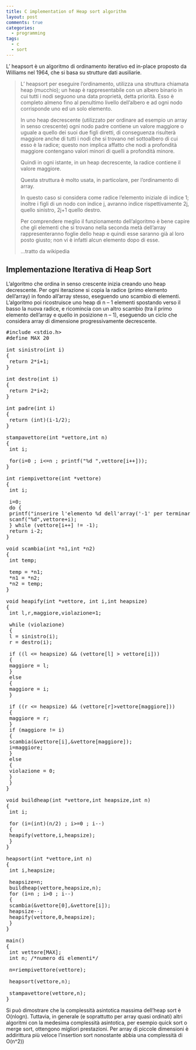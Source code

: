 ```yaml
---
title: C implementation of Heap sort algorithm
layout: post
comments: true
categories:
  - programming
tags:
  - c
  - sort
---
```

L&#8217; heapsort è un algoritmo di ordinamento iterativo ed in-place proposto da Williams nel 1964, che si basa su strutture dati ausiliarie.

> L&#8217; heapsort per eseguire l&#8217;ordinamento, utilizza una struttura chiamata heap (mucchio); un heap è rappresentabile con un albero binario in cui tutti i nodi seguono una data proprietà, detta priorità. Esso è completo almeno fino al penultimo livello dell&#8217;albero e ad ogni nodo corrisponde uno ed un solo elemento.
>
> In uno heap decrescente (utilizzato per ordinare ad esempio un array in senso crescente) ogni nodo padre contiene un valore maggiore o uguale a quello dei suoi due figli diretti, di conseguenza risulterà maggiore anche di tutti i nodi che si trovano nel sottoalbero di cui esso è la radice; questo non implica affatto che nodi a profondità maggiore contengano valori minori di quelli a profondità minore.
>
> Quindi in ogni istante, in un heap decrescente, la radice contiene il valore maggiore.
>
> Questa struttura è molto usata, in particolare, per l&#8217;ordinamento di array.
>
> In questo caso si considera come radice l&#8217;elemento iniziale di indice 1; inoltre i figli di un nodo con indice j, avranno indice rispettivamente 2j, quello sinistro, 2j+1 quello destro.
>
> <!--more-->Per comprendere meglio il funzionamento dell&#8217;algoritmo è bene capire che gli elementi che si trovano nella seconda metà dell&#8217;array rappresenteranno foglie dello heap e quindi esse saranno già al loro posto giusto; non vi è infatti alcun elemento dopo di esse.
>
> &#8230;tratto da wikipedia

## Implementazione Iterativa di Heap Sort

L&#8217;algoritmo che ordina in senso crescente inizia creando uno heap decrescente. Per ogni iterazione si copia la radice (primo elemento dell&#8217;array) in fondo all&#8217;array stesso, eseguendo uno scambio di elementi. L&#8217;algoritmo poi ricostruisce uno heap di n &#8211; 1 elementi spostando verso il basso la nuova radice, e ricomincia con un altro scambio (tra il primo elemento dell&#8217;array e quello in posizione n &#8211; 1), eseguendo un ciclo che considera array di dimensione progressivamente decrescente.

<pre lang="c">#include &lt;stdio.h&gt;
#define MAX 20

int sinistro(int i)
{
 return 2*i+1;
}

int destro(int i)
{
 return 2*i+2;
}

int padre(int i)
{
 return (int)(i-1/2);
}

stampavettore(int *vettore,int n)
{
 int i;

 for(i=0 ; i&lt;=n ; printf("%d ",vettore[i++]));
}

int riempivettore(int *vettore)
{
 int i;

 i=0;
 do {
 printf("inserire l'elemento %d dell'array('-1' per terminare): ",i+1);
 scanf("%d",vettore+i);
 } while (vettore[i++] != -1);
 return i-2;
}

void scambia(int *n1,int *n2)
{
 int temp;

 temp = *n1;
 *n1 = *n2;
 *n2 = temp;
}

void heapify(int *vettore, int i,int heapsize)
{
 int l,r,maggiore,violazione=1;

 while (violazione)
 {
 l = sinistro(i);
 r = destro(i);

 if ((l &lt;= heapsize) && (vettore[l] &gt; vettore[i]))
 {
 maggiore = l;
 }
 else
 {
 maggiore = i;
 }

 if ((r &lt;= heapsize) && (vettore[r]&gt;vettore[maggiore]))
 {
 maggiore = r;
 }
 if (maggiore != i)
 {
 scambia(&vettore[i],&vettore[maggiore]);
 i=maggiore;
 }
 else
 {
 violazione = 0;
 }
 }
}

void buildheap(int *vettore,int heapsize,int n)
{
 int i;

 for (i=(int)(n/2) ; i&gt;=0 ; i--)
 {
 heapify(vettore,i,heapsize);
 }
}

heapsort(int *vettore,int n)
{
 int i,heapsize;

 heapsize=n;
 buildheap(vettore,heapsize,n);
 for (i=n ; i&gt;0 ; i--)
 {
 scambia(&vettore[0],&vettore[i]);
 heapsize--;
 heapify(vettore,0,heapsize);
 }
}

main()
{
 int vettore[MAX];
 int n; /*numero di elementi*/

 n=riempivettore(vettore);

 heapsort(vettore,n);

 stampavettore(vettore,n);
}</pre>

Si può dimostrare che la complessità asintotica massima dell&#8217;heap sort è O(nlogn). Tuttavia, in generale (e soprattutto per array quasi ordinati) altri algoritmi con la medesima complessità asintotica, per esempio quick sort o merge sort, ottengono migliori prestazioni. Per array di piccole dimensioni è addirittura più veloce l&#8217;insertion sort nonostante abbia una complessità di O(n^2))
